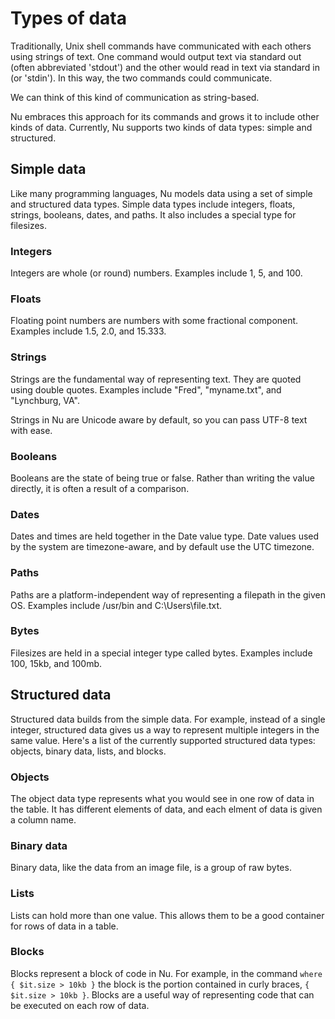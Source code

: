 # Types of data

Traditionally, Unix shell commands have communicated with each others using strings of text. One command would output text via standard out (often abbreviated 'stdout') and the other would read in text via standard in (or 'stdin'). In this way, the two commands could communicate.

We can think of this kind of communication as string-based.

Nu embraces this approach for its commands and grows it to include other kinds of data.  Currently, Nu supports two kinds of data types: simple and structured.

## Simple data

Like many programming languages, Nu models data using a set of simple and structured data types. Simple data types include integers, floats, strings, booleans, dates, and paths. It also includes a special type for filesizes.

### Integers

Integers are whole (or round) numbers. Examples include 1, 5, and 100.

### Floats

Floating point numbers are numbers with some fractional component. Examples include 1.5, 2.0, and 15.333.

### Strings

Strings are the fundamental way of representing text. They are quoted using double quotes. Examples include "Fred", "myname.txt", and "Lynchburg, VA".

Strings in Nu are Unicode aware by default, so you can pass UTF-8 text with ease.

### Booleans

Booleans are the state of being true or false. Rather than writing the value directly, it is often a result of a comparison.

### Dates

Dates and times are held together in the Date value type. Date values used by the system are timezone-aware, and by default use the UTC timezone.

### Paths

Paths are a platform-independent way of representing a filepath in the given OS. Examples include /usr/bin and C:\Users\file.txt.

### Bytes

Filesizes are held in a special integer type called bytes. Examples include 100, 15kb, and 100mb.

## Structured data

Structured data builds from the simple data. For example, instead of a single integer, structured data gives us a way to represent multiple integers in the same value. Here's a list of the currently supported structured data types: objects, binary data, lists, and blocks.

### Objects

The object data type represents what you would see in one row of data in the table. It has different elements of data, and each elment of data is given a column name.

### Binary data

Binary data, like the data from an image file, is a group of raw bytes.

### Lists

Lists can hold more than one value. This allows them to be a good container for rows of data in a table.

### Blocks

Blocks represent a block of code in Nu. For example, in the command `where { $it.size > 10kb }` the block is the portion contained in curly braces, `{ $it.size > 10kb }`. Blocks are a useful way of representing code that can be executed on each row of data.

